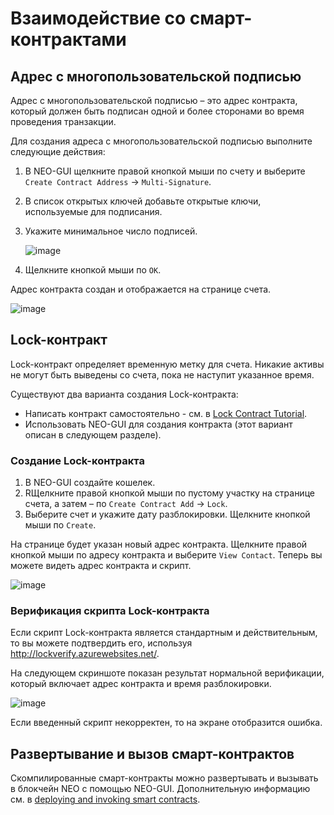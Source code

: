 # Взаимодействие со смарт-контрактами

## Адрес с многопользовательской подписью 

Адрес с многопользовательской подписью – это адрес контракта, который должен быть подписан одной и более сторонами во время проведения транзакции.

Для создания адреса с многопользовательской подписью выполните следующие действия:

1. В NEO-GUI щелкните правой кнопкой мыши по счету и выберите `Create Contract Address` -> `Multi-Signature`.

2. В список открытых ключей добавьте открытые ключи, используемые для подписания.

3. Укажите минимальное число подписей.

   ![image](../../../assets/multisign.png)

4. Щелкните кнопкой мыши по `OK`.

Адрес контракта создан и отображается на странице счета. 

![image](../../../assets/multisign2.png)

## Lock-контракт

Lock-контракт определяет временную метку для счета. Никакие активы не могут быть выведены со счета, пока не наступит указанное время.

Существуют два варианта создания Lock-контракта:

- Написать контракт самостоятельно - см. в  [Lock Contract Tutorial](../../sc/tutorial/Lock2.md).
- Использовать NEO-GUI для создания контракта (этот вариант описан в следующем разделе).

### Создание Lock-контракта

1. В NEO-GUI создайте кошелек.
2. RЩелкните правой кнопкой мыши по пустому участку на странице счета, а затем – по `Create Contract Add` -> `Lock`.
3. Выберите счет и укажите дату разблокировки. Щелкните кнопкой мыши по `Create`.

На странице будет указан новый адрес контракта. Щелкните правой кнопкой мыши по адресу контракта и выберите `View Contact`. Теперь вы можете видеть адрес контракта и скрипт. 

![image](../../../assets/contract.jpg)

### Верификация скрипта Lock-контракта

Если скрипт Lock-контракта является стандартным и действительным, то вы можете подтвердить его, используя  http://lockverify.azurewebsites.net/.

На следующем скриншоте показан результат нормальной верификации, который включает адрес контракта и время разблокировки.   

![image](../../../assets/verifylock.jpg)

Если введенный скрипт некорректен, то на экране отобразится ошибка.

## Развертывание и вызов смарт-контрактов

Скомпилированные смарт-контракты можно развертывать и вызывать в блокчейн NEO с помощью NEO-GUI. Дополнительную информацию см. в  [deploying and invoking smart contracts](../../sc/quickstart/deploy-invoke.md).